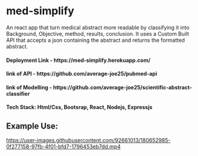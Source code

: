 # med-simplify
<p>An react app that turn medical abstract more readable by classifying it into Background, Objective, method, results, conclusion.
It uses a Custom Built API that accepts a json containing the abstract and returns the formatted abstract.</p>
<h4>Deployment Link - https://med-simplify.herokuapp.com/</h4>
<h4>link of API - https://github.com/average-joe25/pubmed-api</h4>
<h4>link of Modelling - https://github.com/average-joe25/scientific-abstract-classifier</h4>
<h4>Tech Stack: Html/Css, Bootsrap, React, Nodejs, Expressjs</h4>
<h2>Example Use:</h2>


https://user-images.githubusercontent.com/92661013/180652985-0f277158-97fb-4f01-bfd7-1796453eb7dd.mp4

